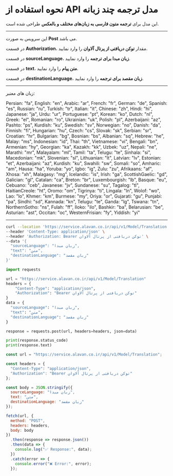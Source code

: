 # نحوه استفاده از API مدل ترجمه چند زبانه

این مدل برای **ترجمه متون فارسی به زبان‌های مختلف و بالعکس** طراحی شده است.

---

این سرویس به صورت **Post** می باشد.

در قسمت **Authorization**، مقدار **توکن دریافتی از پرتال آلاوان** را وارد نمایید.

در قسمت **sourceLanguage**، **زبان مبدا برای ترجمه** را وارد نمایید.

در قسمت **text**، **متن پیام** را وارد نمایید.

در قسمت **destinationLanguage**، **زبان مقصد برای ترجمه** را وارد نمایید.

---

زبان های معتبر:

  Persian: "fa",         English: "en",         Arabic: "ar",          French: "fr",         German: "de",
  Spanish: "es",         Russian: "ru",         Turkish: "tr",         Italian: "it",        Chinese: "zh",
  Hindi: "hi",           Japanese: "ja",        Urdu: "ur",            Portuguese: "pt",     Korean: "ko",
  Dutch: "nl",           Greek: "el",           Romanian: "ro",        Ukrainian: "uk",      Polish: "pl",
  Azerbaijani: "az",     Pashto: "ps",          Kurdish: "ku",         Swedish: "sv",        Norwegian: "no",
  Danish: "da",          Finnish: "fi",         Hungarian: "hu",       Czech: "cs",          Slovak: "sk",
  Serbian: "sr",         Croatian: "hr",        Bulgarian: "bg",       Bosnian: "bs",        Albanian: "sq",
  Hebrew: "he",          Malay: "ms",           Indonesian: "id",      Thai: "th",           Vietnamese: "vi",
  Bengali: "bn",         Armenian: "hy",        Georgian: "ka",        Kazakh: "kk",         Uzbek: "uz",
  Nepali: "ne",          Marathi: "mr",         Malayalam: "ml",       Tamil: "ta",          Telugu: "te",
  Sinhala: "si",         Macedonian: "mk",      Slovenian: "sl",       Lithuanian: "lt",     Latvian: "lv",
  Estonian: "et",        Azerbaijani: "az",     Kurdish: "ku",         Swahili: "sw",        Somali: "so",
  Amharic: "am",         Hausa: "ha",           Yoruba: "yo",          Igbo: "ig",           Zulu: "zu",
  Afrikaans: "af",       Xhosa: "xh",           Malagasy: "mg",        Icelandic: "is",      Irish: "ga",
  ScottishGaelic: "gd",  Galician: "gl",        Catalan: "ca",         Breton: "br",         Luxembourgish: "lb",
  Basque: "eu",          Cebuano: "ceb",        Javanese: "jv",        Sundanese: "su",      Tagalog: "tl",
  HaitianCreole: "ht",   Oromo: "om",           Tigrinya: "ti",        Lingala: "ln",        Wolof: "wo",
  Lao: "lo",             Khmer: "km",           Burmese: "my",         Oriya: "or",          Gujarati: "gu",
  Punjabi: "pa",         Sindhi: "sd",          Kannada: "kn",         Telugu: "te",         Ganda: "lg",
  Tswana: "tn",          NorthernSotho: "ns",   Fulah: "ff",           Iloko: "ilo",         Bashkir: "ba",
  Belarusian: "be",      Asturian: "ast",       Occitan: "oc",         WesternFrisian: "fy", Yiddish: "yi"

---
    
```bash
curl --location 'https://service.alavan.co.ir/api/v1/Model/Translation' \
--header 'Content-Type: application/json' \
--header 'Authorization: Bearer توکن دریافتی از پرتال آلاوان' \
--data '{
  "sourceLanguage": "زبان مبدا",
  "text": "متن",
  "destinationLanguage": "زبان مقصد"
}'
```

```python
import requests

url = "https://service.alavan.co.ir/api/v1/Model/Translation"
headers = {
    "Content-Type": "application/json",
    "Authorization": "Bearer توکن دریافتی از پرتال آلاوان"
}
data = {
  "sourceLanguage": "زبان مبدا",
  "text": "متن",
  "destinationLanguage": "زبان مقصد"
}

response = requests.post(url, headers=headers, json=data)

print(response.status_code)
print(response.text)
```

```javascript
const url = "https://service.alavan.co.ir/api/v1/Model/Translation";

const headers = {
  "Content-Type": "application/json",
  "Authorization": "Bearer توکن دریافتی از پرتال آلاوان"
};

const body = JSON.stringify({
  sourceLanguage: "زبان مبدا",
  text: "متن",
  destinationLanguage: "زبان مقصد"
});

fetch(url, {
  method: "POST",
  headers: headers,
  body: body
})
  .then(response => response.json())
  .then(data => {
    console.log("✅ Response:", data);
  })
  .catch(error => {
    console.error("❌ Error:", error);
  });

```
